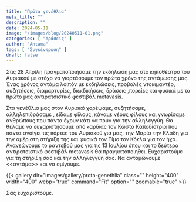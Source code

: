 ```yaml
---
title: "Πρώτα γενέθλια"
meta_title: ""
description: ""
date: 2024-05-11
image: "/images/blog/20240511-01.png"
categories: [ "Δράσεις" ]
author: "Antama"
tags: [ "Συγκέντρωση" ]
draft: false
---
```


Στις 28 Απρίλη πραγματοποιήσαμε την εκδήλωση μας στο κηποθέατρο του Αυριακού με στόχο να γιορτάσουμε τον πρώτο χρόνο της
αντάμωσης μας. Ένας χρόνος αντάμα λοιπόν με εκδηλώσεις, προβολές ντοκιμαντέρ, συζητήσεις, διαμαρτυρίες, διεκδικήσεις,
δράσεις ,πορείες και φυσικά με το πρώτο μας αντιρατσιστικό φεστιβάλ metavasis.

Στα γενέθλια μας στον Αυριακό χορέψαμε, συζητήσαμε, αλληλεπιδράσαμε , είδαμε φίλους, κάναμε νέους φίλους και γνωρίσαμε
ανθρώπους που πάντα έχουν κάτι να πουν για την αλληλεγγύη. Θα θέλαμε να ευχαριστήσουμε από καρδιάς τον Κώστα Καποδίστρια
που πάντα ανοίγει τις πόρτες του Αυριακού για μας, την Μαρία την Κλάδη για την αμέριστη στήριξη της και φυσικά τον Τίμο
τον Κόκλα για τον ήχο. Ανανεώνουμε το ραντεβού μας για τις 13 Ιουλίου όπου και το δεύτερο αντιρατσιστικό φεστιβάλ
metavasis θα πραγματοποιηθει. Ευχαριστούμε για τη στήριξη σας και την αλληλεγγύη σας. Να ανταμώνουμε <<αντάμα>> και να
σμίγουμε.

{{< gallery dir="images/gallery/prota-genethlia" class="" height="400" width="400" webp="true" command="Fit" option=""
zoomable="true" >}}

Σας ευχαριστούμε.
